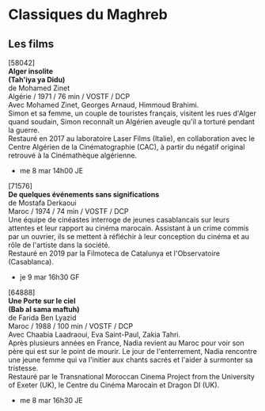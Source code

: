 # Classiques du Maghreb

## Les films

[58042]  
**Alger insolite**  
**(Tah'iya ya Didu)**  
de Mohamed Zinet  
Algérie / 1971 / 76 min / VOSTF / DCP  
Avec Mohamed Zinet, Georges Arnaud, Himmoud Brahimi.  
Simon et sa femme, un couple de touristes français, visitent les rues d'Alger quand soudain, Simon reconnaît un Algérien aveugle qu'il a torturé pendant la guerre.  
Restauré en 2017 au laboratoire Laser Films (Italie), en collaboration avec le Centre Algérien de la Cinématographie (CAC), à partir du négatif original retrouvé à la Cinémathèque algérienne.

- me 8 mar 14h00 JE

[71576]  
**De quelques événements sans significations**  
de Mostafa Derkaoui  
Maroc / 1974 / 74 min / VOSTF / DCP  
Une équipe de cinéastes interroge de jeunes casablancais sur leurs attentes et leur rapport au cinéma marocain. Assistant à un crime commis par un ouvrier, ils se mettent à réfléchir à leur conception du cinéma et au rôle de l'artiste dans la société.  
Restauré en 2019 par la Filmoteca de Catalunya et l'Observatoire (Casablanca).

- je 9 mar 16h30 GF

[64888]  
**Une Porte sur le ciel**  
**(Bab al sama maftuh)**  
de Farida Ben Lyazid  
Maroc / 1988 / 100 min / VOSTF / DCP  
Avec Chaabia Laadraoui, Eva Saint-Paul, Zakia Tahri.  
Après plusieurs années en France, Nadia revient au Maroc pour voir son père qui est sur le point de mourir. Le jour de l'enterrement, Nadia rencontre une jeune femme qui va l'initier aux chants sacrés et l'aider à surmonter sa tristesse.  
Restauré par le Transnational Moroccan Cinema Project from the University of Exeter (UK), le Centre du Cinéma Marocain et Dragon DI (UK).

- me 8 mar 16h30 JE

